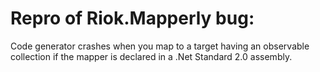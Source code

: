 # Repro of Riok.Mapperly bug:
Code generator crashes when you map to a target having an observable collection if the mapper is declared in a .Net Standard 2.0 assembly.
